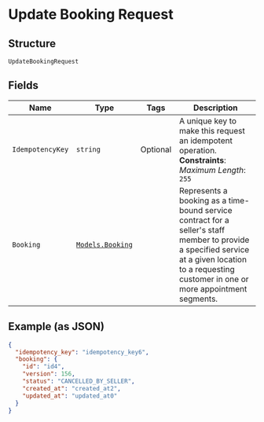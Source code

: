 
# Update Booking Request

## Structure

`UpdateBookingRequest`

## Fields

| Name | Type | Tags | Description |
|  --- | --- | --- | --- |
| `IdempotencyKey` | `string` | Optional | A unique key to make this request an idempotent operation.<br>**Constraints**: *Maximum Length*: `255` |
| `Booking` | [`Models.Booking`](/doc/models/booking.md) |  | Represents a booking as a time-bound service contract for a seller's staff member to provide a specified service<br>at a given location to a requesting customer in one or more appointment segments. |

## Example (as JSON)

```json
{
  "idempotency_key": "idempotency_key6",
  "booking": {
    "id": "id4",
    "version": 156,
    "status": "CANCELLED_BY_SELLER",
    "created_at": "created_at2",
    "updated_at": "updated_at0"
  }
}
```

